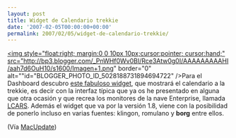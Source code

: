 ```yaml
---
layout: post
title: Widget de Calendario trekkie
date: '2007-02-05T00:00:00+00:00'
permalink: 2007/02/05/widget-de-calendario-trekkie/
---
```

<a href="http://audersetz.net/projects/tngcalendar.php"><img style="float:right; margin:0 0 10px 10px;cursor:pointer; cursor:hand;" src="http://bp3.blogger.com/_PnWHf0Wv0BI/Rce3Atw0g0I/AAAAAAAAAHI/aah7d6OuH10/s1600/Imagen+1.png" border="0" alt=""id="BLOGGER_PHOTO_ID_5028188731894694722" /></a>Para el Dashboard descubro <a href="http://audersetz.net/projects/tngcalendar.php">este fabuloso widget</a>, que mostrará el calendario a la trekkie, es decir con la interfaz típica que ya os he presentado en alguna que otra ocasión y que recrea los monitores de la nave Enterprise, llamada <a href="http://resistancefutile.blogspot.com/2006/11/controles-lcars-para-net.html">LCARS</a>. Además el widget que va por la versión 1.8, viene con la posibilidad de ponerlo incluso en varias fuentes: klingon, romulano y <span style="font-weight:bold;">borg</span> entre ellos.

(Vía <a href="http://www.macupdate.com/info.php/id/19149">MacUpdate</a>)

